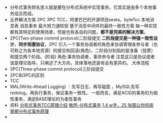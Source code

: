 - 分布式事务顾名思义就是要在分布式系统中实现事务，它其实是由多个本地事务组合而成。
- 业界解决方案
  2PC
  3PC
  TCC，阿里巴巴的开源项目seata，byteTcc
  本地消息表
  消息事务
  最大努力通知型
  基于消息中间件的最终一致性方案
  每一种实现都有其特定的使用场景，但是也有各自的问题，**都不是完美的解决方案**。
- 2PC(Two-phase commit protocol)二阶段提交
  **二阶段提交是一种强一致性设计**，**同步阻塞协议**，2PC 引入一个事务协调者的角色来协调管理各参与者（也可称之为各本地资源）的提交和回滚(角色)，二阶段分别指的是准备（投票）和提交两个阶段。(阶段)
  角色:事务协调者，事务参与者
  注意这只是协议或者说是理论指导，只阐述了大方向，具体落地还是有会有差异的。
  大体流程
- 3PC(Three-phase commit protocol)三阶段提交
- 2PC和3PC的区别
- TCC
- WAL(Write-Ahead Logging) ：先写日志，再写磁盘 ，MySQL先写redolog，再执行事务，保证事务一致性。
  一般而言，满足ACID的事务的为钢性事务，满足BASE理论的为柔性事务
- 资料
  [分布式事务TCC原理介绍](https://zhuanlan.zhihu.com/p/61779584)
  [敖丙-分布式事务](https://mp.weixin.qq.com/s/XknegP66mnYboiBx556Kzw)
  [1.4 w字，25 张图让你彻底掌握分布式事务原理](https://mp.weixin.qq.com/s/ujRRtdLOeKEHsHrtDRNXGA)
-